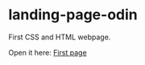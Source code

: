 # landing-page-odin

First CSS and HTML webpage.

Open it here: <a href="https://abhinavsalgania.github.io/landing-page-odin/">First page</a>
